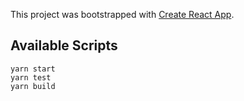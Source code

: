 This project was bootstrapped with [Create React App](https://github.com/facebook/create-react-app).

## Available Scripts

```
yarn start
yarn test
yarn build
```
